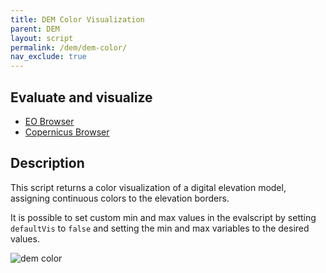 ```yaml
---
title: DEM Color Visualization
parent: DEM
layout: script
permalink: /dem/dem-color/
nav_exclude: true
---
```



## Evaluate and visualize

- [EO Browser](https://sentinelshare.page.link/HNQV)
- [Copernicus Browser](https://sentinelshare.page.link/h2as)

## Description

This script returns a color visualization of a digital elevation model, assigning continuous colors to the elevation borders. 

It is possible to set custom min and max values in the evalscript by setting `defaultVis` to `false` and setting the min and max variables to the desired values.

![dem color](fig/fig1.png)


 
